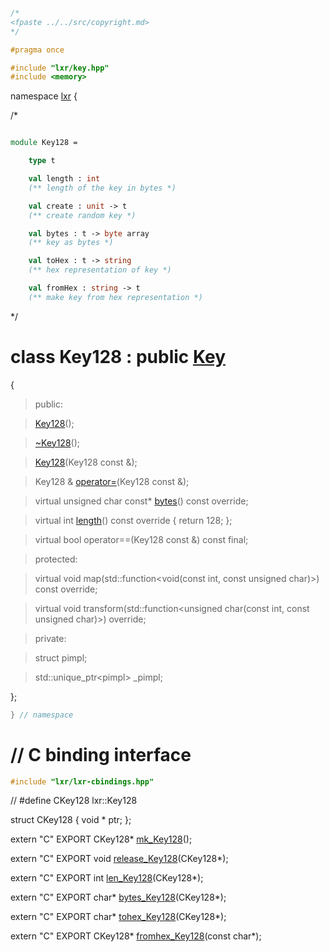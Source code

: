 ```cpp

/*
<fpaste ../../src/copyright.md>
*/

#pragma once

#include "lxr/key.hpp"
#include <memory>
````

namespace [lxr](namespace.list) {

/*

```fsharp

module Key128 =

    type t

    val length : int
    (** length of the key in bytes *)

    val create : unit -> t
    (** create random key *)

    val bytes : t -> byte array
    (** key as bytes *)

    val toHex : t -> string
    (** hex representation of key *)

    val fromHex : string -> t
    (** make key from hex representation *)
```

*/

# class Key128 : public [Key](key.hpp.md)

{

>public:

>[Key128](key128_ctor.cpp.md)();

>[~Key128](key128_ctor.cpp.md)();

>[Key128](key128_ctor.cpp.md)(Key128 const &);

>Key128 & [operator=](key128_ctor.cpp.md)(Key128 const &);

>virtual unsigned char const* [bytes](key128_functions.cpp.md)() const override;

>virtual int [length](key128_functions.cpp.md)() const override { return 128; };

>virtual bool operator==(Key128 const &) const final;

>protected:

>virtual void map(std::function&lt;void(const int, const unsigned char)&gt;) const override;

>virtual void transform(std::function&lt;unsigned char(const int, const unsigned char)&gt;) override;

>private:

>struct pimpl;

>std::unique_ptr&lt;pimpl&gt; _pimpl;

};

```cpp
} // namespace
```

# // C binding interface
```cpp
#include "lxr/lxr-cbindings.hpp"
```

// #define CKey128 lxr::Key128

struct CKey128 {
   void * ptr;
};

extern "C" EXPORT
CKey128* [mk_Key128](key128_cbindings.cpp.md)();

extern "C" EXPORT
void [release_Key128](key128_cbindings.cpp.md)(CKey128*);

extern "C" EXPORT
int [len_Key128](key128_cbindings.cpp.md)(CKey128*);

extern "C" EXPORT
char* [bytes_Key128](key128_cbindings.cpp.md)(CKey128*);

extern "C" EXPORT
char* [tohex_Key128](key128_cbindings.cpp.md)(CKey128*);

extern "C" EXPORT
CKey128* [fromhex_Key128](key128_cbindings.cpp.md)(const char*);
